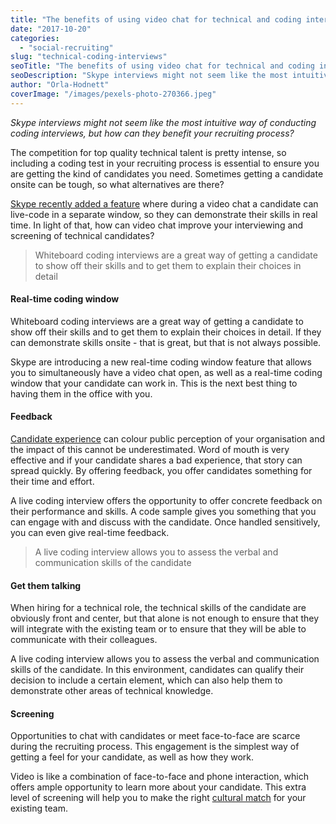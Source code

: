 ```yaml
---
title: "The benefits of using video chat for technical and coding interviews"
date: "2017-10-20"
categories:
  - "social-recruiting"
slug: "technical-coding-interviews"
seoTitle: "The benefits of using video chat for technical and coding interviews"
seoDescription: "Skype interviews might not seem like the most intuitive way of conducting coding interviews, but how can they benefit your recruiting process?"
author: "Orla-Hodnett"
coverImage: "/images/pexels-photo-270366.jpeg"
---
```


_Skype interviews might not seem like the most intuitive way of conducting coding interviews, but how can they benefit your recruiting process?_

The competition for top quality technical talent is pretty intense, so including a coding test in your recruiting process is essential to ensure you are getting the kind of candidates you need. Sometimes getting a candidate onsite can be tough, so what alternatives are there?

[Skype recently added a feature](https://techcrunch.com/2017/08/29/skypes-new-interviews-feature-lets-you-test-candidates-using-a-real-time-code-editor/) where during a video chat a candidate can live-code in a separate window, so they can demonstrate their skills in real time. In light of that, how can video chat improve your interviewing and screening of technical candidates?

> Whiteboard coding interviews are a great way of getting a candidate to show off their skills and to get them to explain their choices in detail

#### **Real-time coding window**

Whiteboard coding interviews are a great way of getting a candidate to show off their skills and to get them to explain their choices in detail. If they can demonstrate skills onsite - that is great, but that is not always possible.

Skype are introducing a new real-time coding window feature that allows you to simultaneously have a video chat open, as well as a real-time coding window that your candidate can work in. This is the next best thing to having them in the office with you.

#### **Feedback**

[Candidate experience](https://hirehive.com/good-candidate-experience-secret-happy-hire/) can colour public perception of your organisation and the impact of this cannot be underestimated. Word of mouth is very effective and if your candidate shares a bad experience, that story can spread quickly. By offering feedback, you offer candidates something for their time and effort.

A live coding interview offers the opportunity to offer concrete feedback on their performance and skills. A code sample gives you something that you can engage with and discuss with the candidate. Once handled sensitively, you can even give real-time feedback.

> A live coding interview allows you to assess the verbal and communication skills of the candidate

#### **Get them talking**

When hiring for a technical role, the technical skills of the candidate are obviously front and center, but that alone is not enough to ensure that they will integrate with the existing team or to ensure that they will be able to communicate with their colleagues.

A live coding interview allows you to assess the verbal and communication skills of the candidate. In this environment, candidates can qualify their decision to include a certain element, which can also help them to demonstrate other areas of technical knowledge.

#### **Screening**

Opportunities to chat with candidates or meet face-to-face are scarce during the recruiting process. This engagement is the simplest way of getting a feel for your candidate, as well as how they work.

Video is like a combination of face-to-face and phone interaction, which offers ample opportunity to learn more about your candidate. This extra level of screening will help you to make the right [cultural match](https://hirehive.com/should-your-company-culture-change-your-approach-to-recruiting/) for your existing team.
